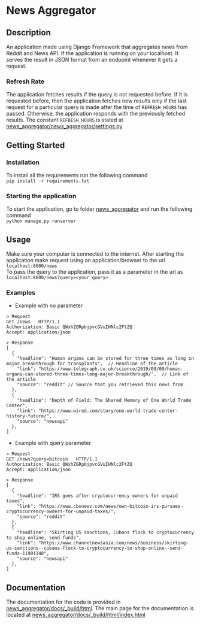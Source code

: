 # News Aggregator
## Description
An application made using Django Framework that aggregates news from Reddit and News API. If the application is running on your localhost. It serves the result in JSON format from an endpoint whenever it gets a request.
### Refresh Rate
The application fetches results if the query is not requested before. If it is requested before, then the application fetches new results only if the last request for a particular query is made after the time of `REFRESH_HOURS` has passed. Otherwise, the application responds with the previously fetched results. The constant `REFRESH_HOURS` is stated at [news_aggregator/news_aggregator/settings.py](news_aggregator/news_aggregator/settings.py)
## Getting Started
### Installation
To install all the requirements run the following command  
```pip install -r requirements.txt```

### Starting the application
To start the application, go to folder [news_aggregator](news_aggregator) and run the following command  
```python manage.py runserver```

## Usage
Make sure your computer is connected to the internet. After starting the application make request using an application/browser to the url  
`localhost:8000/news`  
To pass the query to the application, pass it as a parameter in the url as  
`localhost:8000/news?query=<your_query>`

### Examples
- Example with no parameter
```
> Request
GET /news   HTTP/1.1
Authorization: Basic QWxhZGRpbjpvcGVuIHNlc2FtZQ
Accept: application/json

> Response
[
  {
    "headline": "Human organs can be stored for three times as long in major breakthrough for transplants",  // Headline of the article
    "link": "https://www.telegraph.co.uk/science/2019/09/09/human-organs-can-stored-three-times-long-major-breakthrough/",  // Link of the article
    "source": "reddit" // Source that you retrieved this news from
  },
  {
    "headline": "Depth of Field: The Shared Memory of One World Trade Center",
    "link": "https://www.wired.com/story/one-world-trade-center-history-future/",
    "source": "newsapi"
  },
]
```
- Example with query parameter
```
> Request
GET /news?query=bitcoin   HTTP/1.1
Authorization: Basic QWxhZGRpbjpvcGVuIHNlc2FtZQ
Accept: application/json

> Response
[
  {
    "headline": "IRS goes after cryptocurrency owners for unpaid taxes",
    "link": "https://www.cbsnews.com/news/own-bitcoin-irs-pursues-cryptocurrency-owners-for-unpaid-taxes/",
    "source": "reddit"
  },
  {
    "headline": "Skirting US sanctions, Cubans flock to cryptocurrency to shop online, send funds",
    "link": "https://www.channelnewsasia.com/news/business/skirting-us-sanctions--cubans-flock-to-cryptocurrency-to-shop-online--send-funds-11901148",
    "source": "newsapi"
  },
]
```

## Documentation
The documentation for the code is provided in [news_aggregator/docs/_build/html](news_aggregator/docs/_build/html).
The main page for the documentation is located at [news_aggregator/docs/_build/html/index.html](news_aggregator/docs/_build/html/index.html)

